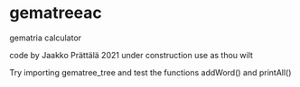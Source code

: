 # gematreeac
gematria calculator

code by Jaakko Prättälä 2021
under construction
use as thou wilt

Try importing gematree_tree and test the functions addWord() and printAll()

